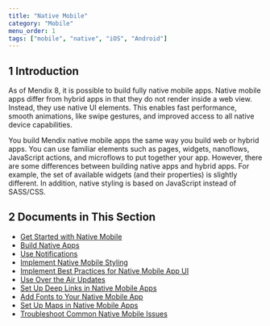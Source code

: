 ```yaml
---
title: "Native Mobile"
category: "Mobile"
menu_order: 1
tags: ["mobile", "native", "iOS", "Android"]
---
```


## 1 Introduction

As of Mendix 8, it is possible to build fully native mobile apps. Native mobile apps differ from hybrid apps in that they do not render inside a web view. Instead, they use native UI elements. This enables fast performance, smooth animations, like swipe gestures, and improved access to all native device capabilities.

You build Mendix native mobile apps the same way you build web or hybrid apps. You can use familiar elements such as pages, widgets, nanoflows, JavaScript actions, and microflows to put together your app. However, there are some differences between building native apps and hybrid apps. For example, the set of available widgets (and their properties) is slightly different. In addition, native styling is based on JavaScript instead of SASS/CSS. 

## 2 Documents in This Section

* [Get Started with Native Mobile](getting-started-with-native-mobile)
* [Build Native Apps](build-native-apps)
* [Use Notifications](notifications)
* [Implement Native Mobile Styling](native-styling)
* [Implement Best Practices for Native Mobile App UI](ui-best-practices)
* [Use Over the Air Updates](how-to-ota)
* [Set Up Deep Links in Native Mobile Apps](native-deep-link)
* [Add Fonts to Your Native Mobile App](native-custom-fonts)
* [Set Up Maps in Native Mobile Apps](how-to-maps)
* [Troubleshoot Common Native Mobile Issues](common-issues)

